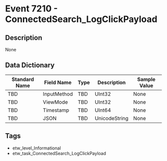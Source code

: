 # Event 7210 - ConnectedSearch_LogClickPayload

## Description
None

## Data Dictionary
|Standard Name|Field Name|Type|Description|Sample Value|
|---|---|---|---|---|
|TBD|InputMethod|TBD|UInt32|None|None|
|TBD|ViewMode|TBD|UInt32|None|None|
|TBD|Timestamp|TBD|UInt64|None|None|
|TBD|JSON|TBD|UnicodeString|None|None|

## Tags
* etw_level_Informational
* etw_task_ConnectedSearch_LogClickPayload